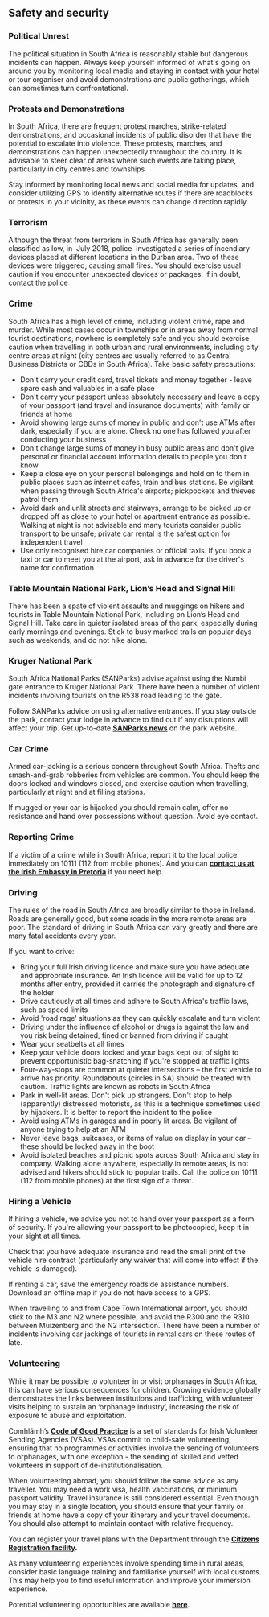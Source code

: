 ## Safety and security

### **Political Unrest**

The political situation in South Africa is reasonably stable but dangerous incidents can happen. Always keep yourself informed of what's going on around you by monitoring local media and staying in contact with your hotel or tour organiser and avoid demonstrations and public gatherings, which can sometimes turn confrontational.

### **Protests and Demonstrations**

In South Africa, there are frequent protest marches, strike-related demonstrations, and occasional incidents of public disorder that have the potential to escalate into violence. These protests, marches, and demonstrations can happen unexpectedly throughout the country. It is advisable to steer clear of areas where such events are taking place, particularly in city centres and townships

Stay informed by monitoring local news and social media for updates, and consider utilizing GPS to identify alternative routes if there are roadblocks or protests in your vicinity, as these events can change direction rapidly.

### **Terrorism**

Although the threat from terrorism in South Africa has generally been classified as low, in  July 2018, police  investigated a series of incendiary devices placed at different locations in the Durban area. Two of these devices were triggered, causing small fires. You should exercise usual caution if you encounter unexpected devices or packages. If in doubt, contact the police

### **Crime**

South Africa has a high level of crime, including violent crime, rape and murder. While most cases occur in townships or in areas away from normal tourist destinations, nowhere is completely safe and you should exercise caution when travelling in both urban and rural environments, including city centre areas at night (city centres are usually referred to as Central Business Districts or CBDs in South Africa). Take basic safety precautions:

* Don't carry your credit card, travel tickets and money together - leave spare cash and valuables in a safe place
* Don't carry your passport unless absolutely necessary and leave a copy of your passport (and travel and insurance documents) with family or friends at home
* Avoid showing large sums of money in public and don't use ATMs after dark, especially if you are alone. Check no one has followed you after conducting your business
* Don't change large sums of money in busy public areas and don't give personal or financial account information details to people you don't know
* Keep a close eye on your personal belongings and hold on to them in public places such as internet cafes, train and bus stations. Be vigilant when passing through South Africa's airports; pickpockets and thieves patrol them
* Avoid dark and unlit streets and stairways, arrange to be picked up or dropped off as close to your hotel or apartment entrance as possible. Walking at night is not advisable and many tourists consider public transport to be unsafe; private car rental is the safest option for independent travel
* Use only recognised hire car companies or official taxis. If you book a taxi or car to meet you at the airport, ask in advance for the driver's name for confirmation

### **Table Mountain National Park, Lion’s Head and Signal Hill**

There has been a spate of violent assaults and muggings on hikers and tourists in Table Mountain National Park, including on Lion’s Head and Signal Hill. Take care in quieter isolated areas of the park, especially during early mornings and evenings. Stick to busy marked trails on popular days such as weekends, and do not hike alone.

### **Kruger National Park**

South Africa National Parks (SANParks) advise against using the Numbi gate entrance to Kruger National Park. There have been a number of violent incidents involving tourists on the R538 road leading to the gate.

Follow SANParks advice on using alternative entrances. If you stay outside the park, contact your lodge in advance to find out if any disruptions will affect your trip. Get up-to-date [**SANParks news**](https://www.sanparks.org/about/news/) on the park website.

### **Car Crime**

Armed car-jacking is a serious concern throughout South Africa. Thefts and smash-and-grab robberies from vehicles are common. You should keep the doors locked and windows closed, and exercise caution when travelling, particularly at night and at filling stations.

If mugged or your car is hijacked you should remain calm, offer no resistance and hand over possessions without question. Avoid eye contact.

### **Reporting Crime**

If a victim of a crime while in South Africa, report it to the local police immediately on 10111 (112 from mobile phones). And you can [**contact us at the Irish Embassy in Pretoria**](/en/southafrica/pretoria/) if you need help.

### **Driving**

The rules of the road in South Africa are broadly similar to those in Ireland. Roads are generally good, but some roads in the more remote areas are poor. The standard of driving in South Africa can vary greatly and there are many fatal accidents every year.

If you want to drive:

* Bring your full Irish driving licence and make sure you have adequate and appropriate insurance. An Irish licence will be valid for up to 12 months after entry, provided it carries the photograph and signature of the holder
* Drive cautiously at all times and adhere to South Africa's traffic laws, such as speed limits
* Avoid 'road rage' situations as they can quickly escalate and turn violent
* Driving under the influence of alcohol or drugs is against the law and you risk being detained, fined or banned from driving if caught
* Wear your seatbelts at all times
* Keep your vehicle doors locked and your bags kept out of sight to prevent opportunistic bag-snatching if you're stopped at traffic lights
* Four-way-stops are common at quieter intersections – the first vehicle to arrive has priority. Roundabouts (circles in SA) should be treated with caution. Traffic lights are known as robots in South Africa
* Park in well-lit areas. Don't pick up strangers. Don't stop to help (apparently) distressed motorists, as this is a technique sometimes used by hijackers. It is better to report the incident to the police
* Avoid using ATMs in garages and in poorly lit areas. Be vigilant of anyone trying to help at an ATM
* Never leave bags, suitcases, or items of value on display in your car – these should be locked away in the boot
* Avoid isolated beaches and picnic spots across South Africa and stay in company. Walking alone anywhere, especially in remote areas, is not advised and hikers should stick to popular trails. Call the police on 10111 (112 from mobile phones) at the first sign of a threat.

### **Hiring a Vehicle**

If hiring a vehicle, we advise you not to hand over your passport as a form of security. If you're allowing your passport to be photocopied, keep it in your sight at all times.

Check that you have adequate insurance and read the small print of the vehicle hire contract (particularly any waiver that will come into effect if the vehicle is damaged).

If renting a car, save the emergency roadside assistance numbers. Download an offline map if you do not have access to a GPS.

When travelling to and from Cape Town International airport, you should stick to the M3 and N2 where possible, and avoid the R300 and the R310 between Muizenberg and the N2 intersection. There have been a number of incidents involving car jackings of tourists in rental cars on these routes of late.

### **Volunteering**

While it may be possible to volunteer in or visit orphanages in South Africa, this can have serious consequences for children. Growing evidence globally demonstrates the links between institutions and trafficking, with volunteer visits helping to sustain an ‘orphanage industry’, increasing the risk of exposure to abuse and exploitation.

Comhlámh’s [**Code of Good Practice**](https://comhlamh.org/code-of-good-practice/) is a set of standards for Irish Volunteer Sending Agencies (VSAs). VSAs commit to child-safe volunteering, ensuring that no programmes or activities involve the sending of volunteers to orphanages, with one exception - the sending of skilled and vetted volunteers in support of de-institutionalisation.

When volunteering abroad, you should follow the same advice as any traveller. You may need a work visa, health vaccinations, or minimum passport validity. Travel insurance is still considered essential. Even though you may stay in a single location, you should ensure that your family or friends at home have a copy of your itinerary and your travel documents. You should also attempt to maintain contact with relative frequency.

You can register your travel plans with the Department through the [**Citizens Registration facility**](https://www.ireland.ie/en/dfa/overseas-travel/citizens-registration/)**.**

As many volunteering experiences involve spending time in rural areas, consider basic language training and familiarise yourself with local customs. This may help you to find useful information and improve your immersion experience.

Potential volunteering opportunities are available [**here**](https://eur02.safelinks.protection.outlook.com/?url=https%3A%2F%2Fwww.irishaid.ie%2Fget-involved%2Fvolunteering%2F&data=05%7C01%7Ccaroline%40comhlamh.org%7C415578102bc847883b4008dbd0aa035a%7C2fb40d50518b4055a9019ae84a2bce0a%7C0%7C0%7C638333200837810145%7CUnknown%7CTWFpbGZsb3d8eyJWIjoiMC4wLjAwMDAiLCJQIjoiV2luMzIiLCJBTiI6Ik1haWwiLCJXVCI6Mn0%3D%7C3000%7C%7C%7C&sdata=LToMQCDrFSSe0UT51QrU%2FGBionJBZCmwf%2BGEY5C5LXA%3D&reserved=0).
